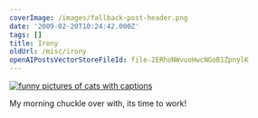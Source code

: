 ```yaml
---
coverImage: /images/fallback-post-header.png
date: '2009-02-20T10:24:42.000Z'
tags: []
title: Irony
oldUrl: /misc/irony
openAIPostsVectorStoreFileId: file-2ERhoNWvuoHwcNGoB1ZpnylK
---
```


[![funny pictures of cats with captions](https://icanhascheezburger.wordpress.com/files/2009/01/funny-pictures-cat-sleeps-in-an-ironic-place.jpg "funny-pictures-cat-sleeps-in-an-ironic-place")](https://icanhascheezburger.com/2009/02/19/funny-pictures-irony/)

My morning chuckle over with, its time to work!
